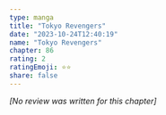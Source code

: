 ```yaml
---
type: manga
title: "Tokyo Revengers"
date: "2023-10-24T12:40:19"
name: "Tokyo Revengers"
chapter: 86
rating: 2
ratingEmoji: ⭐️⭐️
share: false
---
```


_[No review was written for this chapter]_
